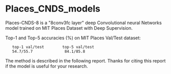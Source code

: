 # Places_CNDS_models

Places-CNDS-8 is a "8conv3fc layer" deep Convolutional neural Networks model trained on MIT Places Dataset with Deep Supervision. 

Top-1 and Top-5 accuracies (%) on MIT Places Val/Test dataset:

       top-1 val/test        top-5 val/test
       54.7/55.7              84.1/85.8

The method is described in the following report. 
Thanks for citing this report if the model is useful for your research. 



